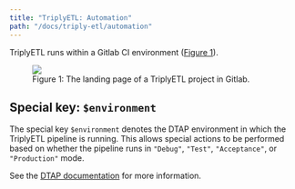 ```yaml
---
title: "TriplyETL: Automation"
path: "/docs/triply-etl/automation"
---
```


TriplyETL runs within a Gitlab CI environment ([Figure 1](#figure-1)).

<figure id="figure-1">
  <img src="repository.png">
  <figcaption>Figure 1: The landing page of a TriplyETL project in Gitlab.</figcaption>
</figure>



## Special key: `$environment`

The special key `$environment` denotes the DTAP environment in which the TriplyETL pipeline is running.  This allows special actions to be performed based on whether the pipeline runs in `"Debug"`, `"Test"`, `"Acceptance"`, or `"Production"` mode.

See the [DTAP documentation](/triply-etl/dtap) for more information.
